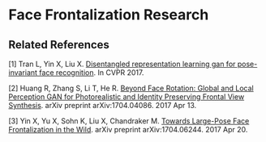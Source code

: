 # Face Frontalization Research


## Related References
[1] Tran L, Yin X, Liu X. [Disentangled representation learning gan for pose-invariant face recognition](http://cvlab.cse.msu.edu/pdfs/Tran_Yin_Liu_CVPR2017.pdf). In CVPR 2017.

[2] Huang R, Zhang S, Li T, He R. [Beyond Face Rotation: Global and Local Perception GAN for Photorealistic and Identity Preserving Frontal View Synthesis](https://arxiv.org/pdf/1704.04086). arXiv preprint arXiv:1704.04086. 2017 Apr 13.

[3] Yin X, Yu X, Sohn K, Liu X, Chandraker M. [Towards Large-Pose Face Frontalization in the Wild](https://arxiv.org/pdf/1704.06244). arXiv preprint arXiv:1704.06244. 2017 Apr 20.

